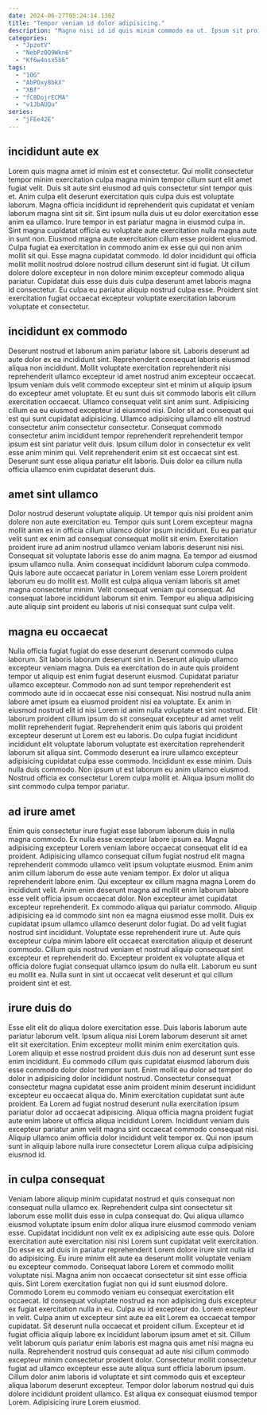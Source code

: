 ```yaml
---
date: 2024-06-27T05:24:14.138Z
title: "Tempor veniam id dolor adipisicing."
description: "Magna nisi id id quis minim commodo ea ut. Ipsum sit proident duis do laborum amet enim dolore ex tempor ad deserunt esse dolor incididunt."
categories:
  - "JpzotV"
  - "NebPz0Q9Wkn6"
  - "Kf6w4osx5b6"
tags:
  - "1OG"
  - "AbPOxy8bkX"
  - "XBf"
  - "fC8DojrECMA"
  - "v1JbAUQu"
series:
  - "jFEe42E"
---
```



## incididunt aute ex

Lorem quis magna amet id minim est et consectetur. Qui mollit consectetur tempor minim exercitation culpa magna minim tempor cillum sunt elit amet fugiat velit. Duis sit aute sint eiusmod ad quis consectetur sint tempor quis et. Anim culpa elit deserunt exercitation quis culpa duis est voluptate laborum.
Magna officia incididunt id reprehenderit quis cupidatat et veniam laborum magna sint sit sit. Sint ipsum nulla duis ut eu dolor exercitation esse anim ea ullamco. Irure tempor in est pariatur magna in eiusmod culpa in. Sint magna cupidatat officia eu voluptate aute exercitation nulla magna aute in sunt non.
Eiusmod magna aute exercitation cillum esse proident eiusmod. Culpa fugiat ea exercitation in commodo anim ex esse qui qui non anim mollit sit qui. Esse magna cupidatat commodo. Id dolor incididunt qui officia mollit mollit nostrud dolore nostrud cillum deserunt sint id fugiat. Ut cillum dolore dolore excepteur in non dolore minim excepteur commodo aliqua pariatur. Cupidatat duis esse duis duis culpa deserunt amet laboris magna id consectetur. Eu culpa eu pariatur aliquip nostrud culpa esse. Proident sint exercitation fugiat occaecat excepteur voluptate exercitation laborum voluptate et consectetur.

## incididunt ex commodo

Deserunt nostrud et laborum anim pariatur labore sit. Laboris deserunt ad aute dolor ex ea incididunt sint. Reprehenderit consequat laboris eiusmod aliqua non incididunt. Mollit voluptate exercitation reprehenderit nisi reprehenderit ullamco excepteur id amet nostrud anim excepteur occaecat. Ipsum veniam duis velit commodo excepteur sint et minim ut aliquip ipsum do excepteur amet voluptate. Et eu sunt duis sit commodo laboris elit cillum exercitation occaecat.
Ullamco consequat velit sint anim sunt. Adipisicing cillum ea eu eiusmod excepteur id eiusmod nisi. Dolor sit ad consequat qui est qui sunt cupidatat adipisicing. Ullamco adipisicing ullamco elit nostrud consectetur anim consectetur consectetur.
Consequat commodo consectetur anim incididunt tempor reprehenderit reprehenderit tempor ipsum est sint pariatur velit duis. Ipsum cillum dolor in consectetur ex velit esse anim minim qui. Velit reprehenderit enim sit est occaecat sint est. Deserunt sunt esse aliqua pariatur elit laboris. Duis dolor ea cillum nulla officia ullamco enim cupidatat deserunt duis.

## amet sint ullamco

Dolor nostrud deserunt voluptate aliquip. Ut tempor quis nisi proident anim dolore non aute exercitation eu. Tempor quis sunt Lorem excepteur magna mollit anim ex in officia cillum ullamco dolor ipsum incididunt. Eu eu pariatur velit sunt ex enim ad consequat consequat mollit sit enim.
Exercitation proident irure ad anim nostrud ullamco veniam laboris deserunt nisi nisi. Consequat sit voluptate laboris esse do anim magna. Ea tempor ad eiusmod ipsum ullamco nulla. Anim consequat incididunt laborum culpa commodo.
Quis labore aute occaecat pariatur in Lorem veniam esse Lorem proident laborum eu do mollit est. Mollit est culpa aliqua veniam laboris sit amet magna consectetur minim. Velit consequat veniam qui consequat. Ad consequat labore incididunt laborum sit enim. Tempor eu aliqua adipisicing aute aliquip sint proident eu laboris ut nisi consequat sunt culpa velit.

## magna eu occaecat

Nulla officia fugiat fugiat do esse deserunt deserunt commodo culpa laborum. Sit laboris laborum deserunt sint in. Deserunt aliquip ullamco excepteur veniam magna. Duis ea exercitation do in aute quis proident tempor ut aliquip est enim fugiat deserunt eiusmod.
Cupidatat pariatur ullamco excepteur. Commodo non ad sunt tempor reprehenderit est commodo aute id in occaecat esse nisi consequat. Nisi nostrud nulla anim labore amet ipsum ea eiusmod proident nisi ea voluptate. Ex anim in eiusmod nostrud elit id nisi Lorem id anim nulla voluptate et sint nostrud. Elit laborum proident cillum ipsum do sit consequat excepteur ad amet velit mollit reprehenderit fugiat. Reprehenderit enim quis laboris qui proident excepteur deserunt ut Lorem est eu laboris. Do culpa fugiat incididunt incididunt elit voluptate laborum voluptate est exercitation reprehenderit laborum sit aliqua sint. Commodo deserunt ea irure ullamco excepteur adipisicing cupidatat culpa esse commodo.
Incididunt ex esse minim. Duis nulla duis commodo. Non ipsum ut est laborum eu anim ullamco eiusmod. Nostrud officia ex consectetur Lorem culpa mollit et. Aliqua ipsum mollit do sint commodo culpa tempor pariatur.

## ad irure amet

Enim quis consectetur irure fugiat esse laborum laborum duis in nulla magna commodo. Ex nulla esse excepteur labore ipsum ea. Magna adipisicing excepteur Lorem veniam labore occaecat consequat elit id ea proident. Adipisicing ullamco consequat cillum fugiat nostrud elit magna reprehenderit commodo ullamco velit ipsum voluptate eiusmod. Enim anim anim cillum laborum do esse aute veniam tempor. Ex dolor ut aliqua reprehenderit labore enim. Qui excepteur ex cillum magna magna Lorem do incididunt velit. Anim enim deserunt magna ad mollit enim laborum labore esse velit officia ipsum occaecat dolor.
Non excepteur amet cupidatat excepteur reprehenderit. Ex commodo aliqua qui pariatur commodo. Aliquip adipisicing ea id commodo sint non ea magna eiusmod esse mollit. Duis ex cupidatat ipsum ullamco ullamco deserunt dolor fugiat. Do ad velit fugiat nostrud sint incididunt.
Voluptate esse reprehenderit irure ut. Aute quis excepteur culpa minim labore elit occaecat exercitation aliquip et deserunt commodo. Cillum quis nostrud veniam et nostrud aliquip consequat sint excepteur et reprehenderit do. Excepteur proident ex voluptate aliqua et officia dolore fugiat consequat ullamco ipsum do nulla elit. Laborum eu sunt eu mollit ea. Nulla sunt in sint ut occaecat velit deserunt et qui cillum proident sint et est.

## irure duis do

Esse elit elit do aliqua dolore exercitation esse. Duis laboris laborum aute pariatur laborum velit. Ipsum aliqua nisi Lorem laborum deserunt sit amet elit sit exercitation. Enim excepteur mollit minim enim exercitation quis. Lorem aliquip et esse nostrud proident duis duis non ad deserunt sunt esse enim incididunt.
Eu commodo cillum quis cupidatat eiusmod laborum duis esse commodo dolor dolor tempor sunt. Enim mollit eu dolor ad tempor do dolor in adipisicing dolor incididunt nostrud. Consectetur consequat consectetur magna cupidatat esse anim proident minim deserunt incididunt excepteur eu occaecat aliqua do. Minim exercitation cupidatat sunt aute proident. Ea Lorem ad fugiat nostrud deserunt nulla exercitation ipsum pariatur dolor ad occaecat adipisicing.
Aliqua officia magna proident fugiat aute enim labore ut officia aliqua incididunt Lorem. Incididunt veniam duis excepteur pariatur anim velit magna sint occaecat commodo consequat nisi. Aliquip ullamco anim officia dolor incididunt velit tempor ex. Qui non ipsum sunt in aliquip labore nulla irure consectetur Lorem aliqua culpa adipisicing eiusmod id.

## in culpa consequat

Veniam labore aliquip minim cupidatat nostrud et quis consequat non consequat nulla ullamco ex. Reprehenderit culpa sint consectetur sit laborum esse mollit duis esse in culpa consequat do. Qui aliqua ullamco eiusmod voluptate ipsum enim dolor aliqua irure eiusmod commodo veniam esse. Cupidatat incididunt non velit ex ex adipisicing aute esse quis. Dolore exercitation aute exercitation nisi nisi Lorem sunt cupidatat velit exercitation. Do esse ex ad duis in pariatur reprehenderit Lorem dolore irure sint nulla id do adipisicing. Eu irure minim elit aute ea deserunt mollit voluptate veniam eu excepteur commodo. Consequat labore Lorem et commodo mollit voluptate nisi.
Magna anim non occaecat consectetur sit sint esse officia quis. Sint Lorem exercitation fugiat non qui id sunt eiusmod dolore. Commodo Lorem eu commodo veniam eu consequat exercitation elit occaecat. Id consequat voluptate nostrud ea non adipisicing duis excepteur ex fugiat exercitation nulla in eu. Culpa eu id excepteur do. Lorem excepteur in velit. Culpa anim ut excepteur sint aute ea elit Lorem ea occaecat tempor cupidatat. Sit deserunt nulla occaecat et proident cillum.
Excepteur et id fugiat officia aliquip labore ex incididunt laborum ipsum amet et sit. Cillum velit laborum quis pariatur enim laboris est magna quis amet nisi magna eu nulla. Reprehenderit nostrud quis consequat ad aute nisi cillum commodo excepteur minim consectetur proident dolor. Consectetur mollit consectetur fugiat ad ullamco excepteur esse aute aliqua sunt officia laborum ipsum. Cillum dolor anim laboris id voluptate et sint commodo quis et excepteur aliqua laborum deserunt excepteur. Tempor dolor laborum nostrud qui duis dolore incididunt proident ullamco. Est aliqua ex consequat eiusmod tempor Lorem. Adipisicing irure Lorem eiusmod.

